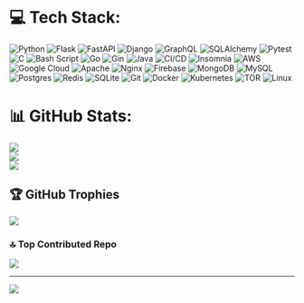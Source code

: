 # 💻 Tech Stack:
![Python](https://img.shields.io/badge/python-3670A0?style=for-the-badge&logo=python&logoColor=ffdd54) 
![Flask](https://img.shields.io/badge/flask-%23000.svg?style=for-the-badge&logo=flask&logoColor=white) 
![FastAPI](https://img.shields.io/badge/FastAPI-005571?style=for-the-badge&logo=fastapi)
![Django](https://img.shields.io/badge/django-%23092E20.svg?style=for-the-badge&logo=django&logoColor=white)
![GraphQL](https://img.shields.io/badge/GraphQL-%23E10098.svg?style=for-the-badge&logo=graphql&logoColor=white)
![SQLAlchemy](https://img.shields.io/badge/SQLAlchemy-%23C72C41.svg?style=for-the-badge&logo=sqlalchemy&logoColor=white)
![Pytest](https://img.shields.io/badge/pytest-%23ffffff.svg?style=for-the-badge&logo=pytest&logoColor=2f9fe3)
![C](https://img.shields.io/badge/c-%2300599C.svg?style=for-the-badge&logo=c&logoColor=white) 
![Bash Script](https://img.shields.io/badge/bash_script-%23121011.svg?style=for-the-badge&logo=gnu-bash&logoColor=white) 
![Go](https://img.shields.io/badge/go-%2300ADD8.svg?style=for-the-badge&logo=go&logoColor=white) 
![Gin](https://img.shields.io/badge/gin-%23D9B44A.svg?style=for-the-badge&logo=gin&logoColor=white)
![Java](https://img.shields.io/badge/java-007396?style=for-the-badge&logo=java&logoColor=ffffff)
![CI/CD](https://img.shields.io/badge/CI%2FCD-00BFFF?style=for-the-badge&logo=gitlab&logoColor=ffffff)
![Insomnia](https://img.shields.io/badge/Insomnia-black?style=for-the-badge&logo=insomnia&logoColor=5849BE)
![AWS](https://img.shields.io/badge/AWS-%23FF9900.svg?style=for-the-badge&logo=amazon-aws&logoColor=white) 
![Google Cloud](https://img.shields.io/badge/GoogleCloud-%234285F4.svg?style=for-the-badge&logo=google-cloud&logoColor=white) 
![Apache](https://img.shields.io/badge/apache-%23D42029.svg?style=for-the-badge&logo=apache&logoColor=white) 
![Nginx](https://img.shields.io/badge/nginx-%23009639.svg?style=for-the-badge&logo=nginx&logoColor=white) 
![Firebase](https://img.shields.io/badge/firebase-a08021?style=for-the-badge&logo=firebase&logoColor=ffcd34) 
![MongoDB](https://img.shields.io/badge/MongoDB-%234ea94b.svg?style=for-the-badge&logo=mongodb&logoColor=white) 
![MySQL](https://img.shields.io/badge/mysql-4479A1.svg?style=for-the-badge&logo=mysql&logoColor=white) 
![Postgres](https://img.shields.io/badge/postgres-%23316192.svg?style=for-the-badge&logo=postgresql&logoColor=white) 
![Redis](https://img.shields.io/badge/redis-%23DD0031.svg?style=for-the-badge&logo=redis&logoColor=white) 
![SQLite](https://img.shields.io/badge/sqlite-%2307405e.svg?style=for-the-badge&logo=sqlite&logoColor=white) 
![Git](https://img.shields.io/badge/git-%23F05033.svg?style=for-the-badge&logo=git&logoColor=white) 
![Docker](https://img.shields.io/badge/docker-%230db7ed.svg?style=for-the-badge&logo=docker&logoColor=white)
![Kubernetes](https://img.shields.io/badge/kubernetes-%23326ce5.svg?style=for-the-badge&logo=kubernetes&logoColor=white)
![TOR](https://img.shields.io/badge/tor-%237E4798.svg?style=for-the-badge&logo=tor-project&logoColor=white) 
![Linux](https://img.shields.io/badge/linux-%23FCC624.svg?style=for-the-badge&logo=linux&logoColor=white)

# 📊 GitHub Stats:
![](https://github-readme-stats.vercel.app/api?username=Rodrigo-Kelven&theme=dark&hide_border=false&include_all_commits=true&count_private=true)<br/>
![](https://github-readme-streak-stats.herokuapp.com/?user=Rodrigo-Kelven&theme=dark&hide_border=false)<br/>
![](https://github-readme-stats.vercel.app/api/top-langs/?username=Rodrigo-Kelven&theme=dark&hide_border=false&include_all_commits=true&count_private=true&layout=compact)

## 🏆 GitHub Trophies
![](https://github-profile-trophy.vercel.app/?username=Rodrigo-Kelven&theme=radical&no-frame=false&no-bg=false&margin-w=4)

### 🔝 Top Contributed Repo
![](https://github-contributor-stats.vercel.app/api?username=Rodrigo-Kelven&limit=5&theme=dark&combine_all_yearly_contributions=true)

---
[![](https://visitcount.itsvg.in/api?id=Rodrigo-Kelven&icon=2&color=0)](https://visitcount.itsvg.in)

<!-- Proudly created with GPRM ( https://gprm.itsvg.in ) -->
